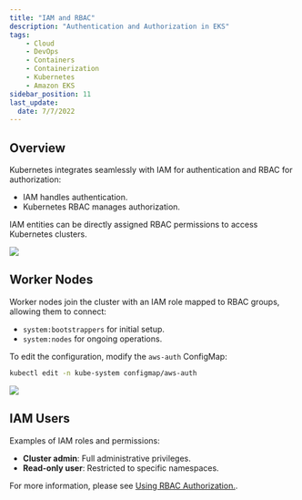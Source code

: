 ```yaml
---
title: "IAM and RBAC"
description: "Authentication and Authorization in EKS"
tags: 
    - Cloud
    - DevOps
    - Containers
    - Containerization
    - Kubernetes
    - Amazon EKS
sidebar_position: 11
last_update:
  date: 7/7/2022
---
```



## Overview  

Kubernetes integrates seamlessly with IAM for authentication and RBAC for authorization:  

- IAM handles authentication.  
- Kubernetes RBAC manages authorization.  

IAM entities can be directly assigned RBAC permissions to access Kubernetes clusters.  

<div class='img-center'>  

![](/img/docs/eks-iam-rbac.drawio.png)

</div>  

## Worker Nodes  

Worker nodes join the cluster with an IAM role mapped to RBAC groups, allowing them to connect:  

- `system:bootstrappers` for initial setup.  
- `system:nodes` for ongoing operations.  

To edit the configuration, modify the `aws-auth` ConfigMap:  

```bash  
kubectl edit -n kube-system configmap/aws-auth  
```  

<div class='img-center'>  

![](/img/docs/readmeconfigmapphoto.png)

</div>  

## IAM Users  

Examples of IAM roles and permissions:  

- **Cluster admin**: Full administrative privileges.  
- **Read-only user**: Restricted to specific namespaces.  

For more information, please see [Using RBAC Authorization.](https://kubernetes.io/docs/reference/access-authn-authz/rbac/).



 

  